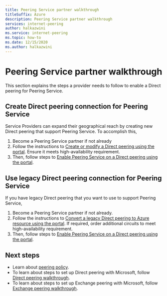 ```yaml
---
title: Peering Service partner walkthrough
titleSuffix: Azure
description: Peering Service partner walkthrough
services: internet-peering
author: halkazwini
ms.service: internet-peering
ms.topic: how-to
ms.date: 12/15/2020
ms.author: halkazwini
---
```


# Peering Service partner walkthrough

This section explains the steps a provider needs to follow to enable a Direct peering for Peering Service.

## Create Direct peering connection for Peering Service
Service Providers can expand their geographical reach by creating new Direct peering that support Peering Service. To accomplish this,
1. Become a Peering Service partner if not already
1. Follow the instructions to [Create or modify a Direct peering using the portal](howto-direct-portal.md). Ensure it meets high-availability requirement.
1. Then, follow steps to [Enable Peering Service on a Direct peering using the portal](howto-peering-service-portal.md).

## Use legacy Direct peering connection for Peering Service
If you have legacy Direct peering that you want to use to support Peering Service,
1. Become a Peering Service partner if not already.
1. Follow the instructions to [Convert a legacy Direct peering to Azure resource using the portal](howto-legacy-direct-portal.md). If required, order additional circuits to meet high-availability requirement.
1. Then, follow steps to [Enable Peering Service on a Direct peering using the portal](howto-peering-service-portal.md).

## Next steps

* Learn about [peering policy](https://peering.azurewebsites.net/peering).
* To learn about steps to set up Direct peering with Microsoft, follow [Direct peering walkthrough](walkthrough-direct-all.md).
* To learn about steps to set up Exchange peering with Microsoft, follow [Exchange peering walkthrough](walkthrough-exchange-all.md).